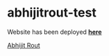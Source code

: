 # abhijitrout-test
Website has been deployed  <strong><a href="https://hardcore-cori-530177.netlify.app/"> here</a></strong>

<script type="text/javascript" src="https://platform.linkedin.com/badges/js/profile.js" async defer></script>
<div class="LI-profile-badge"  data-version="v1" data-size="medium" data-locale="en_US" data-type="vertical" data-theme="dark" data-vanity="oyeabhijit"><a class="LI-simple-link" href='https://in.linkedin.com/in/oyeabhijit?trk=profile-badge'>Abhijit Rout</a></div>
